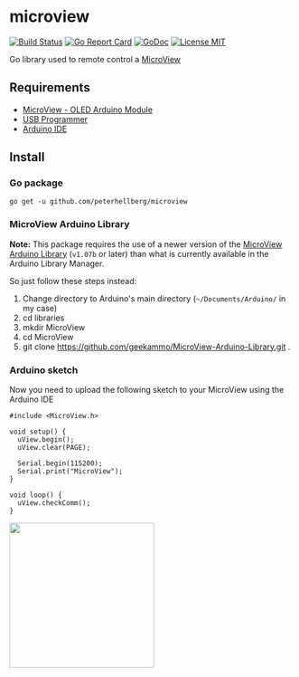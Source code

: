 # microview

[![Build Status](https://travis-ci.org/peterhellberg/microview.svg?branch=master)](https://travis-ci.org/peterhellberg/microview)
[![Go Report Card](https://goreportcard.com/badge/github.com/peterhellberg/microview)](https://goreportcard.com/report/github.com/peterhellberg/microview)
[![GoDoc](https://img.shields.io/badge/godoc-reference-blue.svg?style=flat)](https://godoc.org/github.com/peterhellberg/microview)
[![License MIT](https://img.shields.io/badge/license-MIT-lightgrey.svg?style=flat)](https://github.com/peterhellberg/microview/blob/master/LICENSE)


Go library used to remote control a [MicroView](http://microview.io/)

## Requirements

- [MicroView - OLED Arduino Module](https://www.sparkfun.com/products/12923)
- [USB Programmer](https://www.sparkfun.com/products/12924)
- [Arduino IDE](https://www.arduino.cc/en/Main/Software)

## Install

### Go package

    go get -u github.com/peterhellberg/microview

### MicroView Arduino Library

**Note:** This package requires the use of a newer version of the
[MicroView Arduino Library](https://github.com/geekammo/MicroView-Arduino-Library)
(`v1.07b` or later) than what is currently available in the Arduino Library Manager.

So just follow these steps instead:

1. Change directory to Arduino's main directory (`~/Documents/Arduino/` in my case)
2. cd libraries
3. mkdir MicroView
4. cd MicroView
5. git clone https://github.com/geekammo/MicroView-Arduino-Library.git .

### Arduino sketch

Now you need to upload the following sketch to your MicroView using the Arduino IDE

```arduino
#include <MicroView.h>

void setup() {
  uView.begin();
  uView.clear(PAGE);

  Serial.begin(115200);
  Serial.print("MicroView");
}

void loop() {
  uView.checkComm();
}
```

<img src="http://microview.io/images/MicroViewWithProgrammer.png" width=256>
